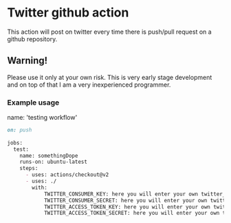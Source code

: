 # Twitter github action

This action will post on twitter every time there is push/pull request on a github repository.

## Warning!

Please use it only at your own risk. This is very early stage development and on top of that I am a very inexperienced programmer.

### Example usage

name: 'testing workflow'
```md
on: push
  
jobs:
  test:
    name: somethingDope
    runs-on: ubuntu-latest
    steps:
      - uses: actions/checkout@v2
      - uses: ./
        with:
            TWITTER_CONSUMER_KEY: here you will enter your own twitter_consumer_key
            TWITTER_CONSUMER_SECRET: here you will enter your own twitter_consumer_secret
            TWITTER_ACCESS_TOKEN_KEY: here you will enter your own twitter_access_token_key
            TWITTER_ACCESS_TOKEN_SECRET: here you will enter your own twitter_access_token_secret
```